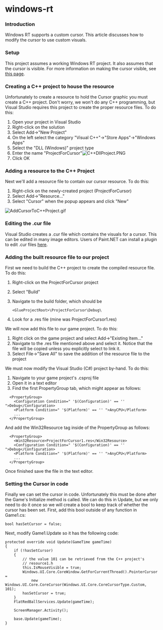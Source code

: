 # windows-rt

### Introduction

Windows RT supports a custom cursor. This article discusses how to modify the cursor to use custom visuals.

### Setup

This project assumes a working Windows RT project. It also assumes that the cursor is visible. For more information on making the cursor visible, see [this page](../../../frb/docs/index.php).

### Creating a C++ project to house the resource

Unfortunately to create a resource to hold the Cursor graphic you must create a C++ project. Don't worry, we won't do any C++ programming, but Visual Studio requires this project to create the proper resource files. To do this:

1. Open your project in Visual Studio
2. Right-click on the solution
3. Select Add->"New Project"
4. On the left select the category "Visual C++"->"Store Apps"->"Windows Apps"
5. Select the "DLL (Windows)" project type
6. Enter the name "ProjectForCursor"![C++DllProject.PNG](../../../.gitbook/assets/migrated\_media-C--DllProject.PNG)
7. Click OK

### Adding a resource to the C++ Project

Next we'll add a resource file to contain our cursor resource. To do this:

1. Right-click on the newly-created project (ProjectForCursor)
2. Select Add->"Resource..."
3. Select "Cursor" when the popup appears and click "New"

![AddCursorToC++Project.gif](../../../.gitbook/assets/migrated\_media-AddCursorToC--Project.gif)

### Editing the .cur file

Visual Studio creates a .cur file which contains the visuals for a cursor. This can be edited in many image editors. Users of Paint.NET can install a plugin to edit .cur files [here](http://paintdotnet.wordpress.com/2008/09/03/icocur/).

### Adding the built resource file to our project

First we need to build the C++ project to create the compiled resource file. To do this:

1. Right-click on the ProjectForCursor project
2. Select "Build"
3.  Navigate to the build folder, which should be

    ```
    <GlueProjectRoot>\ProjectForCursor\Debug\
    ```
4. Look for a .res file (mine was ProjectForCursor1.res)

We will now add this file to our game project. To do this:

1. Right click on the game project and select Add->"Existing Item..."
2. Navigate to the .res file mentioned above and select it. Notice that the file will be copied unless you explicitly select to link it.
3. Select File->"Save All" to save the addition of the resource file to the project

We must now modify the Visual Studio (C#) project by-hand. To do this:

1. Navigate to your game project's .csproj file
2. Open it in a text editor
3. Find the first PropertyGroup tab, which might appear as follows:

```
  <PropertyGroup>
    <Configuration Condition=" '$(Configuration)' == '' ">Debug</Configuration>
    <Platform Condition=" '$(Platform)' == '' ">AnyCPU</Platform>
    ...
  </PropertyGroup>
```

And add the Win32Resource tag inside of the PropertyGroup as follows:

```
  <PropertyGroup>
    <Win32Resource>ProjectForCursor1.res</Win32Resource>
    <Configuration Condition=" '$(Configuration)' == '' ">Debug</Configuration>
    <Platform Condition=" '$(Platform)' == '' ">AnyCPU</Platform>
    ...
  </PropertyGroup>
```

Once finished save the file in the text editor.

### Setting the Cursor in code

Finally we can set the cursor in code. Unfortunately this must be done after the Game's Initialize method is called. We can do this in Update, but we only need to do it once so we will create a bool to keep track of whether the cursor has been set. First, add this bool outside of any function in Game1.cs:

```
bool hasSetCursor = false;
```

Next, modify Game1.Update so it has the following code:

```
protected override void Update(GameTime gameTime)
{
    if (!hasSetCursor)
    {
        // the value 101 can be retrieved from the C++ project's 
        // resource1.h
        this.IsMouseVisible = true;
        Windows.UI.Core.CoreWindow.GetForCurrentThread().PointerCursor =
            new Windows.UI.Core.CoreCursor(Windows.UI.Core.CoreCursorType.Custom, 101);
        hasSetCursor = true;
    }
    FlatRedBallServices.Update(gameTime);

    ScreenManager.Activity();

    base.Update(gameTime);
}
```
